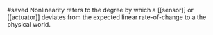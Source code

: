 #saved
Nonlinearity refers to the degree by which a [[sensor]] or [[actuator]] deviates from the expected linear rate-of-change to a the physical world.